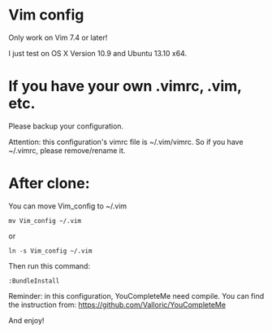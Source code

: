 Vim config
========
Only work on Vim 7.4 or later!

I just test on OS X Version 10.9 and Ubuntu 13.10 x64.

If you have your own .vimrc, .vim, etc.
========

Please backup your configuration.

Attention: this configuration's vimrc file is ~/.vim/vimrc. So if you have ~/.vimrc, please remove/rename it.

After clone:
========
You can move Vim\_config to ~/.vim

```
mv Vim_config ~/.vim
```
or
```
ln -s Vim_config ~/.vim
```

Then run this command:
```
:BundleInstall
```

Reminder: in this configuration, YouCompleteMe need compile. You can find the instruction from:
https://github.com/Valloric/YouCompleteMe

And enjoy!
